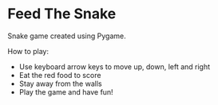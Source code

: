 # Feed The Snake

Snake game created using Pygame.
 
How to play:
- Use keyboard arrow keys to move up, down, left and right
- Eat the red food to score
- Stay away from the walls
- Play the game and have fun!
